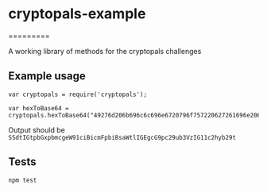 # cryptopals-example

=========

A working library of methods for the cryptopals challenges

## Example usage

    var cryptopals = require('cryptopals');

    var hexToBase64 = cryptopals.hexToBase64("49276d206b696c6c696e6720796f757220627261696e206c696b65206120706f69736f6e6f7573206d757368726f6f6d");
  
  
  Output should be `SSdtIGtpbGxpbmcgeW91ciBicmFpbiBsaWtlIGEgcG9pc29ub3VzIG11c2hyb29t`


## Tests

  `npm test`
